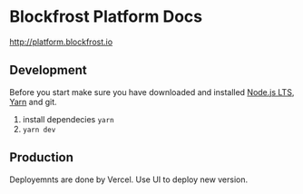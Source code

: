 # Blockfrost Platform Docs

http://platform.blockfrost.io

## Development

Before you start make sure you have downloaded and installed [Node.js LTS](https://nodejs.org/en/download/), [Yarn](https://yarnpkg.com/lang/en/docs/install/) and git.

1. install dependecies `yarn`
2. `yarn dev`

## Production

Deployemnts are done by Vercel. Use UI to deploy new version.
